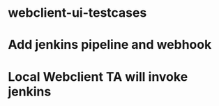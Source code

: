 # webclient-ui-testcases
# Add jenkins pipeline and webhook
# Local Webclient TA will invoke jenkins